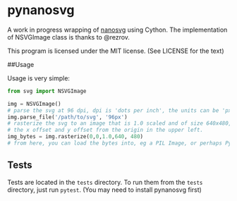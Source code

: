 # pynanosvg

A work in progress wrapping of [nanosvg](https://github.com/memononen/nanosvg) using Cython.
The implementation of NSVGImage class is thanks to @rezrov.

This program is licensed under the MIT license. (See LICENSE for the text)

##Usage

Usage is very simple:

```Python
from svg import NSVGImage

img = NSVGImage()
# parse the svg at 96 dpi, dpi is 'dots per inch', the units can be 'px', 'pt', 'pc' 'mm', 'cm', or 'in'
img.parse_file('/path/to/svg', '96px')
# rasterize the svg to an image that is 1.0 scaled and of size 640x480, the first two arugments are
# the x offset and y offset from the origin in the upper left.
img_bytes = img.rasterize(0,0,1.0,640, 480)
# from here, you can load the bytes into, eg a PIL Image, or perhaps Pygame's image?
```

## Tests

Tests are located in the `tests` directory. To run them from the `tests` directory, just run `pytest`. (You may need to install pynanosvg first)
